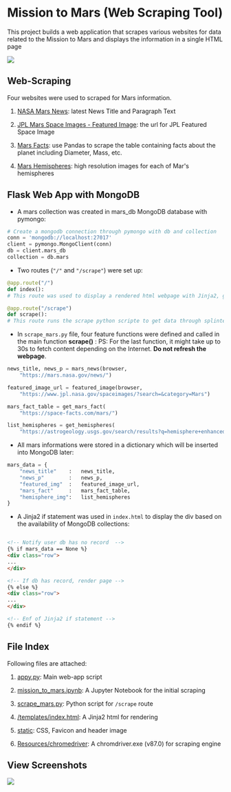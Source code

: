 # Mission to Mars (Web Scraping Tool)
This project builds a web application that scrapes various websites for data related to the Mission to Mars and displays the information in a single HTML page

<img src="https://github.com/kk-deng/Web-Scraping-Challenge/blob/main/Missions_to_Mars/static/header.jpg?raw=true">

## Web-Scraping

Four websites were used to scraped for Mars information.

1. <a href="https://mars.nasa.gov/news/">NASA Mars News</a>: latest News Title and Paragraph Text

2. <a href="https://www.jpl.nasa.gov/spaceimages/?search=&category=Mars">JPL Mars Space Images - Featured Image</a>: the url for JPL Featured Space Image

3. <a href="https://space-facts.com/mars/">Mars Facts</a>: use Pandas to scrape the table containing facts about the planet including Diameter, Mass, etc.

4. <a href="https://astrogeology.usgs.gov/search/results?q=hemisphere+enhanced&k1=target&v1=Mars">Mars Hemispheres</a>: high resolution images for each of Mar's hemispheres

## Flask Web App with MongoDB

* A mars collection was created in mars_db MongoDB database with pymongo:

```python
# Create a mongodb connection through pymongo with db and collection
conn = 'mongodb://localhost:27017'
client = pymongo.MongoClient(conn)
db = client.mars_db
collection = db.mars
```

* Two routes (`"/"` and `"/scrape"`) were set up:

```python
@app.route("/")
def index():
# This route was used to display a rendered html webpage with Jinja2, getting the lastest document from mars_db

@app.route("/scrape")
def scrape():
# This route runs the scrape python scripte to get data through splinter.browser and then insert to MongoDB
```

* In `scrape_mars.py` file, four feature functions were defined and called in the main function **scrape()** :
PS: For the last function, it might take up to 30s to fetch content depending on the Internet. **Do not refresh the webpage**.

```python
news_title, news_p = mars_news(browser, 
    "https://mars.nasa.gov/news/")

featured_image_url = featured_image(browser, 
    "https://www.jpl.nasa.gov/spaceimages/?search=&category=Mars")

mars_fact_table = get_mars_fact(
    "https://space-facts.com/mars/")

list_hemispheres = get_hemispheres(
    "https://astrogeology.usgs.gov/search/results?q=hemisphere+enhanced&k1=target&v1=Mars")
```

* All mars informations were stored in a dictionary which will be inserted into MongoDB later:
```python
mars_data = {
    "news_title"    :   news_title,
    "news_p"        :   news_p,
    "featured_img"  :   featured_image_url,
    "mars_fact"     :   mars_fact_table,
    "hemisphere_img":   list_hemispheres
}
```

* A Jinja2 if statement was used in `index.html` to display the div based on the availability of MongoDB collections:
```html

<!-- Notify user db has no record  -->
{% if mars_data == None %}
<div class="row">
...
</div>

<!-- If db has record, render page -->
{% else %}
<div class="row">
...
</div>

<!-- Enf of Jinja2 if statement -->
{% endif %}
```

## File Index

Following files are attached:

1. <a href="https://github.com/kk-deng/Web-Scraping-Challenge/blob/main/Missions_to_Mars/app.py">appy.py</a>: Main web-app script

2. <a href="https://github.com/kk-deng/Web-Scraping-Challenge/blob/main/Missions_to_Mars/mission_to_mars.ipynb">mission_to_mars.ipynb</a>: A Jupyter Notebook for the initial scraping

3. <a href="https://github.com/kk-deng/Web-Scraping-Challenge/blob/main/Missions_to_Mars/scrape_mars.py">scrape_mars.py</a>: Python script for `/scrape` route

4. <a href="https://github.com/kk-deng/Web-Scraping-Challenge/blob/main/Missions_to_Mars/templates/index.html">/templates/index.html</a>: A Jinja2 html for rendering

5. <a href="https://github.com/kk-deng/Web-Scraping-Challenge/tree/main/Missions_to_Mars/static">static</a>: CSS, Favicon and header image

6. <a href="https://github.com/kk-deng/Web-Scraping-Challenge/tree/main/Missions_to_Mars/Resources">Resources/chromedriver</a>: A chromdriver.exe (v87.0) for scraping engine

## View Screenshots
<img src="https://github.com/kk-deng/Web-Scraping-Challenge/blob/main/Screenshot/mars.png">
